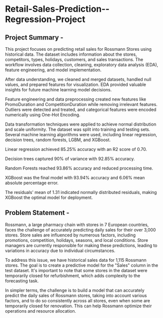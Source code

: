 # Retail-Sales-Prediction--Regression-Project

## Project Summary -

This project focuses on predicting retail sales for Rossmann Stores using historical data. The dataset includes information about the stores, competitors, types, holidays, customers, and sales transactions. The workflow involves data collection, cleaning, exploratory data analysis (EDA), feature engineering, and model implementation.

After data understanding, we cleaned and merged datasets, handled null values, and prepared features for visualization. EDA provided valuable insights for future machine learning model decisions.

Feature engineering and data preprocessing created new features like PromoDuration and CompetitionDuration while removing irrelevant features. Outliers were detected and treated, and categorical features were encoded numerically using One-Hot Encoding.

Data transformation techniques were applied to achieve normal distribution and scale uniformity. The dataset was split into training and testing sets. Several machine learning algorithms were used, including linear regression, decision trees, random forests, LGBM, and XGBoost.

Linear regression achieved 85.25% accuracy with an R2 score of 0.70.

Decision trees captured 90% of variance with 92.85% accuracy.

Random Forests reached 93.86% accuracy and reduced processing time.

XGBoost was the final model with 93.94% accuracy and 6.06% mean absolute percentage error.

The residuals' mean of 1.31 indicated normally distributed residuals, making XGBoost the optimal model for deployment.


## Problem Statement -

Rossmann, a large pharmacy chain with stores in 7 European countries, faces the challenge of accurately predicting daily sales for their over 3,000 stores. Store sales are influenced by numerous factors, including promotions, competition, holidays, seasons, and local conditions. Store managers are currently responsible for making these predictions, leading to variations in accuracy due to individual circumstances.

To address this issue, we have historical sales data for 1,115 Rossmann stores. The goal is to create a predictive model for the "Sales" column in the test dataset. It's important to note that some stores in the dataset were temporarily closed for refurbishment, which adds complexity to the forecasting task.

In simpler terms, the challenge is to build a model that can accurately predict the daily sales of Rossmann stores, taking into account various factors, and to do so consistently across all stores, even when some are temporarily closed for renovation. This can help Rossmann optimize their operations and resource allocation.
